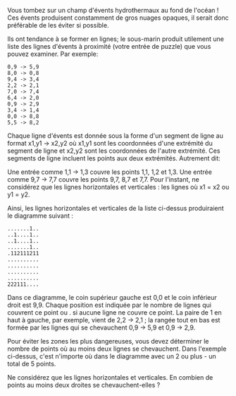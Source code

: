 Vous tombez sur un champ d'évents hydrothermaux au fond de l'océan ! Ces évents produisent constamment de gros nuages ​​opaques, il serait donc préférable de les éviter si possible.

Ils ont tendance à se former en lignes; le sous-marin produit utilement une liste des lignes d'évents à proximité (votre entrée de puzzle) que vous pouvez examiner. Par exemple:

    0,9 -> 5,9
    8,0 -> 0,8
    9,4 -> 3,4
    2,2 -> 2,1
    7,0 -> 7,4
    6,4 -> 2,0
    0,9 -> 2,9
    3,4 -> 1,4
    0,0 -> 8,8
    5,5 -> 8,2


Chaque ligne d'évents est donnée sous la forme d'un segment de ligne au format x1,y1 -> x2,y2 où x1,y1 sont les coordonnées d'une extrémité du segment de ligne et x2,y2 sont les coordonnées de l'autre extrémité. Ces segments de ligne incluent les points aux deux extrémités. Autrement dit:

Une entrée comme 1,1 -> 1,3 couvre les points 1,1, 1,2 et 1,3.
Une entrée comme 9,7 -> 7,7 couvre les points 9,7, 8,7 et 7,7.
Pour l'instant, ne considérez que les lignes horizontales et verticales : les lignes où x1 = x2 ou y1 = y2.

Ainsi, les lignes horizontales et verticales de la liste ci-dessus produiraient le diagramme suivant :

    .......1..
    ..1....1..
    ..1....1..
    .......1..
    .112111211
    ..........
    ..........
    ..........
    ..........
    222111....

    
Dans ce diagramme, le coin supérieur gauche est 0,0 et le coin inférieur droit est 9,9. Chaque position est indiquée par le nombre de lignes qui couvrent ce point ou . si aucune ligne ne couvre ce point. La paire de 1 en haut à gauche, par exemple, vient de 2,2 -> 2,1 ; la rangée tout en bas est formée par les lignes qui se chevauchent 0,9 -> 5,9 et 0,9 -> 2,9.

Pour éviter les zones les plus dangereuses, vous devez déterminer le nombre de points où au moins deux lignes se chevauchent. Dans l'exemple ci-dessus, c'est n'importe où dans le diagramme avec un 2 ou plus - un total de 5 points.

Ne considérez que les lignes horizontales et verticales. En combien de points au moins deux droites se chevauchent-elles ?